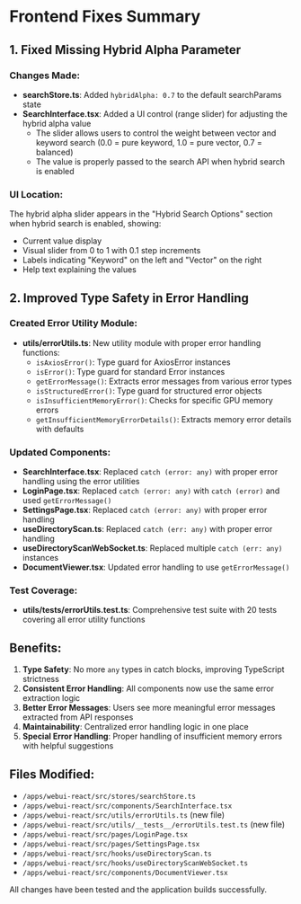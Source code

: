# Frontend Fixes Summary

## 1. Fixed Missing Hybrid Alpha Parameter

### Changes Made:
- **searchStore.ts**: Added `hybridAlpha: 0.7` to the default searchParams state
- **SearchInterface.tsx**: Added a UI control (range slider) for adjusting the hybrid alpha value
  - The slider allows users to control the weight between vector and keyword search (0.0 = pure keyword, 1.0 = pure vector, 0.7 = balanced)
  - The value is properly passed to the search API when hybrid search is enabled

### UI Location:
The hybrid alpha slider appears in the "Hybrid Search Options" section when hybrid search is enabled, showing:
- Current value display
- Visual slider from 0 to 1 with 0.1 step increments
- Labels indicating "Keyword" on the left and "Vector" on the right
- Help text explaining the values

## 2. Improved Type Safety in Error Handling

### Created Error Utility Module:
- **utils/errorUtils.ts**: New utility module with proper error handling functions:
  - `isAxiosError()`: Type guard for AxiosError instances
  - `isError()`: Type guard for standard Error instances
  - `getErrorMessage()`: Extracts error messages from various error types
  - `isStructuredError()`: Type guard for structured error objects
  - `isInsufficientMemoryError()`: Checks for specific GPU memory errors
  - `getInsufficientMemoryErrorDetails()`: Extracts memory error details with defaults

### Updated Components:
- **SearchInterface.tsx**: Replaced `catch (error: any)` with proper error handling using the error utilities
- **LoginPage.tsx**: Replaced `catch (error: any)` with `catch (error)` and used `getErrorMessage()`
- **SettingsPage.tsx**: Replaced `catch (error: any)` with proper error handling
- **useDirectoryScan.ts**: Replaced `catch (err: any)` with proper error handling
- **useDirectoryScanWebSocket.ts**: Replaced multiple `catch (err: any)` instances
- **DocumentViewer.tsx**: Updated error handling to use `getErrorMessage()`

### Test Coverage:
- **utils/__tests__/errorUtils.test.ts**: Comprehensive test suite with 20 tests covering all error utility functions

## Benefits:
1. **Type Safety**: No more `any` types in catch blocks, improving TypeScript strictness
2. **Consistent Error Handling**: All components now use the same error extraction logic
3. **Better Error Messages**: Users see more meaningful error messages extracted from API responses
4. **Maintainability**: Centralized error handling logic in one place
5. **Special Error Handling**: Proper handling of insufficient memory errors with helpful suggestions

## Files Modified:
- `/apps/webui-react/src/stores/searchStore.ts`
- `/apps/webui-react/src/components/SearchInterface.tsx`
- `/apps/webui-react/src/utils/errorUtils.ts` (new file)
- `/apps/webui-react/src/utils/__tests__/errorUtils.test.ts` (new file)
- `/apps/webui-react/src/pages/LoginPage.tsx`
- `/apps/webui-react/src/pages/SettingsPage.tsx`
- `/apps/webui-react/src/hooks/useDirectoryScan.ts`
- `/apps/webui-react/src/hooks/useDirectoryScanWebSocket.ts`
- `/apps/webui-react/src/components/DocumentViewer.tsx`

All changes have been tested and the application builds successfully.